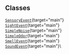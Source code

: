 ## Classes

[`SensoryEvent`](../object/SensoryEvent.html#SensoryEvent){target="main"}\
[`SightEvent`](../object/SightEvent.html#SightEvent){target="main"}\
[`SimpleNoise`](../object/SimpleNoise.html#SimpleNoise){target="main"}\
[`SimpleOdor`](../object/SimpleOdor.html#SimpleOdor){target="main"}\
[`SmellEvent`](../object/SmellEvent.html#SmellEvent){target="main"}\
[`SoundEvent`](../object/SoundEvent.html#SoundEvent){target="main"}\
